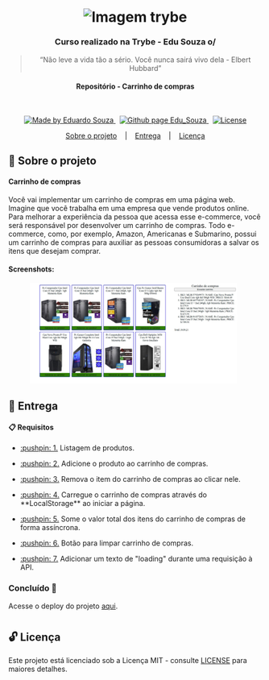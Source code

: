 <h1 align="center">
  <img align="center" alt="Imagem trybe" src="https://i.ibb.co/d4W2x4g/trybe.png" width="300px" />
</h1>

<h3 align="center">
  Curso realizado na Trybe - Edu Souza o/
</h3>

<blockquote align="center">“Não leve a vida tão a sério. Você nunca sairá vivo dela - Elbert Hubbard”</blockquote>

<h4 align="center">
  Repositório - Carrinho de compras
</h4>

<br/>

<p align="center">
  <a href="https://github.com/EduSouza-programmer"    target="_blank">
    <img alt="Made by Eduardo Souza" src="https://img.shields.io/badge/made%20by-Edu%20Souza-%23F8952D">
  </a>&nbsp;
  <a href="https://edusouza-programmer.github.io/" target="_blank">
    <img alt="Github page Edu_Souza " src="https://img.shields.io/badge/Github%20page-Edu_Souza-orange">
  </a>&nbsp;
  <a href="#" >
    <img alt="License" src="https://img.shields.io/badge/license-MIT-%23F8952D">
  </a>
</p>

<p align="center">
  <a href="#rocket-Sobre-o-projeto">Sobre o projeto</a>&nbsp; &nbsp; |&nbsp; &nbsp;
  <a href="#postbox-Entrega"">Entrega</a>&nbsp; &nbsp; |&nbsp; &nbsp;
  <a href="#unlock-Licença">Licença</a>
</p>

## :rocket: Sobre o projeto

#### Carrinho de compras

Você vai implementar um carrinho de compras em uma página web.
Imagine que você trabalha em uma empresa que vende produtos online. Para melhorar a experiência da pessoa que acessa esse e-commerce, você será responsável por desenvolver um carrinho de compras. Todo e-commerce, como, por exemplo, Amazon, Americanas e Submarino, possui um carrinho de compras para auxiliar as pessoas consumidoras a salvar os itens que desejam comprar.

#### Screenshots:

<p align=center >
  <img height="200px"  src="./img/home_desktop.png"> &nbsp;
</p>

## :postbox: Entrega

#### :clipboard: Requisitos

- <p><a href="#1"> :pushpin: 1.</a> Listagem de produtos.</p>
- <p><a href="#2"> :pushpin: 2.</a> Adicione o produto ao carrinho de compras.</p>
- <p><a href="#3"> :pushpin: 3.</a> Remova o item do carrinho de compras ao clicar nele.</p>
- <p><a href="#4"> :pushpin: 4.</a> Carregue o carrinho de compras através do **LocalStorage** ao iniciar a página.</p>
- <p><a href="#5"> :pushpin: 5.</a> Some o valor total dos itens do carrinho de compras de forma assíncrona.</p>
- <p><a href="#6"> :pushpin: 6.</a> Botão para limpar carrinho de compras.</p>
- <p><a href="#7"> :pushpin: 7.</a> Adicionar um texto de "loading" durante uma requisição à API.</p>


### Concluído :rocket:

Acesse o deploy do projeto [aqui](https://edusouza-programmer.github.io/Trybe_Projeto_6-6_Edu_Souza/).

#
## :unlock: Licença

Este projeto está licenciado sob a Licença MIT - consulte [LICENSE](https://opensource.org/licenses/MIT) para maiores detalhes.
